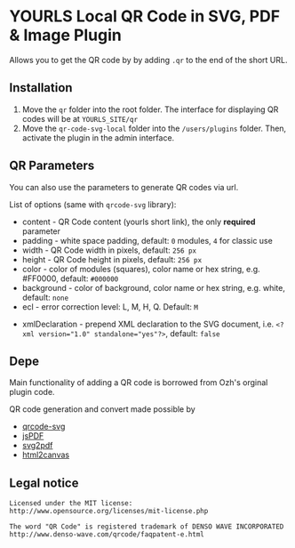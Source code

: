 # YOURLS Local QR Code in SVG, PDF &amp; Image Plugin

Allows you to get the QR code by by adding `.qr` to the end of the short URL. 

## Installation

1. Move the `qr` folder into the root folder. The interface for displaying QR codes will be at `YOURLS_SITE/qr` 
1. Move the `qr-code-svg-local` folder into the `/users/plugins` folder. Then, activate the plugin in the admin interface.


## QR Parameters

You can also use the parameters to generate QR codes via url.

List of options (same with `qrcode-svg` library):
* content - QR Code content (yourls short link), the only **required** parameter
* padding - white space padding, default: `0` modules, `4` for classic use
* width - QR Code width in pixels, default: `256 px`
* height - QR Code height in pixels, default:  `256 px`
* color - color of modules (squares), color name or hex string, e.g. #FF0000, default: `#000000`
* background - color of background, color name or hex string, e.g. white, default: `none` 
* ecl - error correction level: L, M, H, Q. Default: `М`
<!-- * join - join modules (squares) into one shape, into the SVG path element, recommended for web and responsive use, default: false -->
* xmlDeclaration - prepend XML declaration to the SVG document, i.e. `<?xml version="1.0" standalone="yes"?>`, default: `false`


## Depe

Main functionality of adding a QR code is borrowed from Ozh's orginal plugin code.

QR code generation and convert made possible by
* [qrcode-svg](https://github.com/papnkukn/qrcode-svg)
* [jsPDF](https://github.com/parallax/jsPDF)
* [svg2pdf](https://github.com/yWorks/svg2pdf.js)
* [html2canvas](https://html2canvas.hertzen.com/)



## Legal notice

```
Licensed under the MIT license:
http://www.opensource.org/licenses/mit-license.php

The word "QR Code" is registered trademark of DENSO WAVE INCORPORATED
http://www.denso-wave.com/qrcode/faqpatent-e.html
```